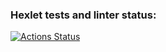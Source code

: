 ### Hexlet tests and linter status:
[![Actions Status](https://github.com/Nechetnaya/data-analytics-project-100/actions/workflows/hexlet-check.yml/badge.svg)](https://github.com/Nechetnaya/data-analytics-project-100/actions)